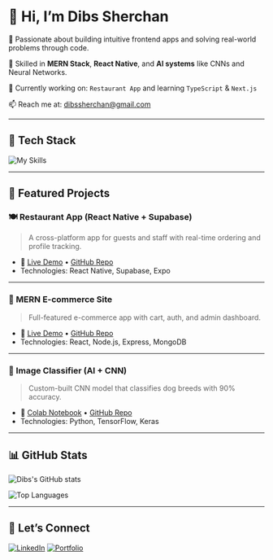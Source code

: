 # 👋 Hi, I’m Dibs Sherchan

🎯 Passionate about building intuitive frontend apps and solving real-world problems through code.

🔧 Skilled in **MERN Stack**, **React Native**, and **AI systems** like CNNs and Neural Networks.

🌱 Currently working on: `Restaurant App` and learning `TypeScript` & `Next.js`

📫 Reach me at: dibssherchan@gmail.com

---

## 🔨 Tech Stack

![My Skills](https://skillicons.dev/icons?i=html,css,js,react,reactnative,nodejs,mongodb,express,git,github,tailwind,figma)

---

## 📌 Featured Projects

### 🍽️ Restaurant App (React Native + Supabase)
> A cross-platform app for guests and staff with real-time ordering and profile tracking.

- 🔗 [Live Demo](#) • [GitHub Repo](#)
- Technologies: React Native, Supabase, Expo

---

### 🛒 MERN E-commerce Site
> Full-featured e-commerce app with cart, auth, and admin dashboard.

- 🔗 [Live Demo](#) • [GitHub Repo](#)
- Technologies: React, Node.js, Express, MongoDB

---

### 🧠 Image Classifier (AI + CNN)
> Custom-built CNN model that classifies dog breeds with 90% accuracy.

- 🔗 [Colab Notebook](#) • [GitHub Repo](#)
- Technologies: Python, TensorFlow, Keras

---

## 📊 GitHub Stats

![Dibs's GitHub stats](https://github-readme-stats.vercel.app/api?username=dibssherchan&show_icons=true&theme=tokyonight)

![Top Languages](https://github-readme-stats.vercel.app/api/top-langs/?username=dibssherchan&layout=compact&theme=tokyonight)

---

## 🔗 Let’s Connect

[![LinkedIn](https://img.shields.io/badge/LinkedIn-blue?logo=linkedin&style=for-the-badge)](https://linkedin.com/in/YOURUSERNAME)
[![Portfolio](https://img.shields.io/badge/Portfolio-black?style=for-the-badge)](https://YOURPORTFOLIO.com)
